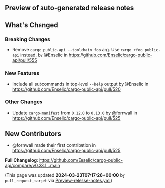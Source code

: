 ## Preview of auto-generated release notes
<!-- Release notes generated using configuration in .github/release.yml at main -->

## What's Changed
### Breaking Changes
* Remove `cargo public-api --toolchain foo` arg. Use `cargo +foo public-api` instead. by @Enselic in https://github.com/Enselic/cargo-public-api/pull/555
### New Features
* Include all subcommands in top-level `--help` output by @Enselic in https://github.com/Enselic/cargo-public-api/pull/520
### Other Changes
* Update `cargo-manifest` from `0.12.0` to `0.13.0` by @fornwall in https://github.com/Enselic/cargo-public-api/pull/525

## New Contributors
* @fornwall made their first contribution in https://github.com/Enselic/cargo-public-api/pull/525

**Full Changelog**: https://github.com/Enselic/cargo-public-api/compare/v0.33.1...main


(This page was updated **2024-03-23T07:17:26+00:00** by `pull_request_target` via [Preview-release-notes.yml](https://github.com/Enselic/cargo-public-api/actions/runs/8400239836))
